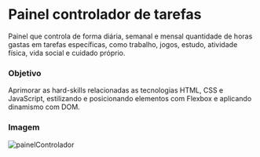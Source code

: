 # Painel controlador de tarefas

Painel que controla de forma diária, semanal e mensal quantidade de horas gastas em tarefas específicas, como trabalho, jogos, estudo, atividade física, vida social e cuidado próprio.

### Objetivo

Aprimorar as hard-skills relacionadas as tecnologias HTML, CSS e JavaScript, estilizando e posicionando elementos com Flexbox e aplicando dinamismo com DOM.

### Imagem

![painelControlador](https://user-images.githubusercontent.com/99513670/192077811-fe3067fa-fd88-4a07-a24c-634743161cdf.png)
